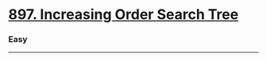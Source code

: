 # [897. Increasing Order Search Tree](https://leetcode.com/problems/increasing-order-search-tree/)
### Easy
----
